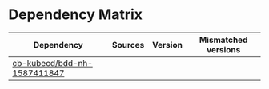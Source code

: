 # Dependency Matrix

Dependency | Sources | Version | Mismatched versions
---------- | ------- | ------- | -------------------
[cb-kubecd/bdd-nh-1587411847](https://github.com/cb-kubecd/bdd-nh-1587411847.git) |  | []() | 
